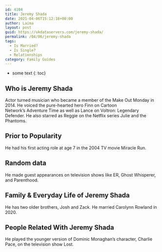 ```yaml
---
id: 4104
title: Jeremy Shada
date: 2021-04-06T15:12:18+00:00
author: Laima
layout: post
guid: https://ukdataservers.com/jeremy-shada/
permalink: /04/06/jeremy-shada
tags:
  - Is Married?
  - Is Single?
  - Relationships
category: Family Guides
---
```


* some text
{: toc}


## Who is Jeremy Shada
                  
                  
                  
Actor turned musician who became a member of the Make Out Monday in 2014. He voiced the pure-hearted hero Finn on Cartoon Network&#8217;s Adventure Time as well as Lance on Voltron: Legendary Defender. He also starred as Reggie on the Netflix series Julie and the Phantoms.
                  
              
            
              
            
                
                
                
## Prior to Popularity
                  
                  
                  
He had his first acting role at age 7 in the 2004 TV movie Miracle Run. 
                  
              
            
              
            
                
                
                
## Random data
                  
                  
                  
He made guest appearances on television shows like ER, Ghost Whisperer, and Parenthood.
                  
              
            
              
            
                
                
                
## Family & Everyday Life of Jeremy Shada
                  
                  
                  
He has two older brothers, Josh and Zack. He married Carolynn Rowland in 2020.
                  
              
            
              
            
                
                
                
## People Related With Jeremy Shada
                  
                  
                  
He played the younger version of Dominic Monaghan&#8217;s character, Charlie Pace, on the television show Lost. 
                  
              
            
              
            
                
              
            
              
              
            
            
              
            
          
          
          